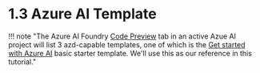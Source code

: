 # 1.3 Azure AI Template

!!! note "The Azure AI Foundry [Code Preview](https://ai.azure.com/build/code) tab in an active Azue AI project will list 3 azd-capable templates, one of which is the [Get started with Azure AI](https://github.com/Azure-Samples/azureai-basic-python) basic starter template. We'll use this as our reference in this tutorial."